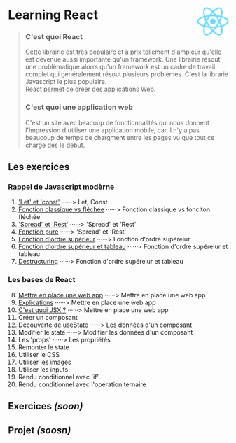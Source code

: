 # **Learning React** <img align="right" src="src/images/React-icon.svg" alt="React" title="framework React" widht="auto" height="64px"> 
> ### C'est quoi React  
> Cette librairie est très populaire et à prix tellement d'ampleur qu'elle est devenue aussi importante qu'un framework.  Une librairie résout une problèmatique alorrs qu'un framework est un cadre de travail complet qui généralement résout plusieurs problèmes. C'est la librarie Javascript le plus populaire.  
> React permet de créer des applications Web.
>  
> ### C'est quoi une application web
> C'est un site avec beacoup de fonctionnalités qui nous donnent l'impression d'utiliser une application mobile, car il n'y a pas beaucoup de temps de chargment entre les pages vu que tout ce charge dés le début.


## **Les exercices**

### **Rappel de Javascript modèrne**

1. ['Let' et 'const'](rappel_JS_modern/01_Let_et_const "Let et Const") ······> Let, Const  
1. [Fonction classique vs fléchée](rappel_JS_modern/02_FonctionsFléchéesFonctionsClassiques "fonction classique vs fléchée") ······> Fonction classique vs fonciton fléchée  
1. ['Spread' et 'Rest'](rappel_JS_modern/03_Spread_Et_Rest "'Spread' et 'Rest'") ······> 'Spread' et 'Rest'  
1. [Fonction pure](rappel_JS_modern/04_fonctions_pures "Fonction pure") ······> 'Spread' et 'Rest'  
1. [Fonction d'ordre supérieur](rappel_JS_modern/05_fonctions_d_ordre_superieur "Fonction d'ordre supérieur") ······> Fonction d'ordre supéreiur  
1. [Fonction d'ordre supérieur et tableau](rappel_JS_modern/06_fonctions_d_ordre_superieur_et_tableau "Fonction d'ordre supérieur") ······> Fonction d'ordre supéreiur et tableau  
1. [Destructuring](rappel_JS_modern/07_destructuring "Destructuring") ······> Fonction d'ordre supéreiur et tableau  

### **Les bases de React**  

8. [Mettre en place une web app](bases_react/01_set_up_a_web_app "Mettre en place une web app") ······> Mettre en place une web app  
8. [Explications](bases_react/02_explanations/Readme.md "Explications") ······> Mettre en place une web app  
8. [C'est quoi JSX ?](bases_react/03_c_est_quoi_JSX "Qu'est-ce que JSX ?") ······> Mettre en place une web app  
8.  Créer un composant  
8. Découverte de useState ······> Les données d'un composant  
8. Modifier le state ······> Modifier les données d'un composant  
8. Les 'props' ······> Les propriétés  
8. Remonter le state  
8. Utiliser le CSS  
8. Utiliser les images  
8. Utiliser les inputs  
8. Rendu conditionnel avec 'if'  
8. Rendu conditionnel avec l'opération ternaire  

## **Exercices** **_(soon)_**

## **Projet** **_(soosn)_**  
